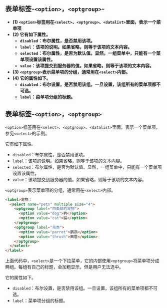 ## 表单标签-`<option>`，`<optgroup>`-

- **(1) `<option>`标签用在`<select>`、`<optgroup>`、`<datalist>`里面，表示一个菜单项**
- **(2) 它有如下属性。**
  - **`disabled`：布尔属性，是否禁用该项。**
  - **`label`：该项的说明。如果省略，则等于该项的文本内容。**
  - **`selected`：布尔属性，是否为默认值。显然，一组菜单中，只能有一个菜单项设置该属性。**
  - **`value`：该项提交到服务器的值。如果省略，则等于该项的文本内容。**
- **(3) `<optgroup>`表示菜单项的分组，通常用在`<select>`内部。**
- **(4) 它的属性如下。**
  - **`disabled`：布尔设置，是否禁用该组。一旦设置，该组所有的菜单项都不可选。**
  - **`label`：菜单项分组的标题。**

## 表单标签-`<option>`，`<optgroup>`

`<option>`标签用在`<select>`、`<optgroup>`、`<datalist>`里面，表示一个菜单项，参见`<select>`的示例。

它有如下属性。

- `disabled`：布尔属性，是否禁用该项。
- `label`：该项的说明。如果省略，则等于该项的文本内容。
- `selected`：布尔属性，是否为默认值。显然，一组菜单中，只能有一个菜单项设置该属性。
- `value`：该项提交到服务器的值。如果省略，则等于该项的文本内容。

`<optgroup>`表示菜单项的分组，通常用在`<select>`内部。

```html
<label>宠物：
  <select name="pets" multiple size="4">
    <optgroup label="四条腿的宠物">
      <option value="dog">狗</option>
      <option value="cat">猫</option>
    </optgroup>
    <optgroup label="鸟类">
      <option value="parrot">鹦鹉</option>
      <option value="thrush">画眉</option>
    </optgroup>
  </select>
</label>
```

上面代码中，`<select>`是一个下拉菜单，它的内部使用`<optgroup>`将菜单项分成两组。每组有自己的标题，会加粗显示，但是用户无法选中。

它的属性如下。

- `disabled`：布尔设置，是否禁用该组。一旦设置，该组所有的菜单项都不可选。
- `label`：菜单项分组的标题。
